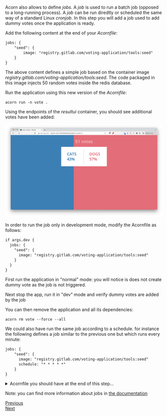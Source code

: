 Acorn also allows to define *jobs*. A *job* is used to run a batch job (opposed to a long-running process). A *job* can be run diredtly or scheduled the same way of a standard Linux *cronjob*. In this step you will add a job used to add dummy votes once the application is ready.

Add the following content at the end of your *Acornfile*:

```
jobs: {
    "seed": {
        image: "registry.gitlab.com/voting-application/tools:seed"
    }
}
```

The above content defines a simple job based on the container image *registry.gitlab.com/voting-application/tools:seed*. The code packaged in this image injects 50 random votes inside the redis database.

Run the application using this new version of the *Acornfile*:

```
acorn run -n vote .
```

Using the endpoints of the *resultui* container, you should see additional votes have been added:

![Seed](./images/job/seed.png)

In order to run the job only in development mode, modify the Acornfile as follows:

```
if args.dev {
  jobs: {
    "seed": {
      image: "registry.gitlab.com/voting-application/tools:seed"
    }
  }
}
```

First run the application in "normal" mode: you will notice is does not create dummy vote as the job is not triggered.

Next stop the app, run it in "dev" mode and verify dummy votes are added by the job

You can then remove the application and all its dependencies:

```
acorn rm vote --force --all
```

We could also have run the same job according to a schedule. for instance the following defines a job similar to the previous one but which runs every minute:

```
jobs: {
    "seed": {
      image: "registry.gitlab.com/voting-application/tools:seed"
      schedule: "* * * * *"
    }
}
```

<details>
  <summary markdown="span">Acornfile you should have at the end of this step...</summary>
<pre>
labels: {
    application: "votingapp"
}
args: {
    replicas: 3
}
profiles: {
    dev: {
        replicas: 1
    }
    test: {
        replicas: 2
    }
}
containers: {
  voteui: {
    labels: {
      component: "voteui"
    }
    if args.dev {
      dirs: {
        "/usr/share/nginx/html": "./vote-ui"
      }
    }
    build: {
      context: "./vote-ui"
    }
    ports: publish : "80/http"
    scale: args.replicas
    memory: 128Mi
    probes: [
      {
        type: "readiness"
        initialDelaySeconds: 10
        periodSeconds: 5
        http: {
            url: "http://localhost"
        }
      }
    ]
  }
  vote: {
    labels: {
      component: "vote"
    }
    build: {
      target: std.ifelse(args.dev, "dev", "production")
      context: "./vote"
    }
    if args.dev {
      dirs: {
          "/app": "./vote"
      }
    }
    ports: "5000/http"
    memory: 128Mi
  }
  redis: {
    labels: {
      component: "redis"
    }
    image: "redis:7.0.5-alpine3.16"
    ports: "6379/tcp"
    dirs: {
      if !args.dev {
        "/data": "volume://redis"
      }
    }
    memory: 128Mi
  }
  worker: {
    labels: {
      component: "worker"
    }
    build: "./worker/go"
    env: {
     "POSTGRES_USER": "secret://db-creds/username"
     "POSTGRES_PASSWORD": "secret://db-creds/password"
    }
    memory: 128Mi
  }
  db: {
    labels: {
      component: "db"
    }
    image: "postgres:15.0-alpine3.16"
    ports: "5432/tcp"
    env: {
      "POSTGRES_USER": "secret://db-creds/username"
      "POSTGRES_PASSWORD": "secret://db-creds/password"
      "PGDATA": "/var/lib/postgresql/data/db"
    }
    dirs: {
      if !args.dev {
        "/var/lib/postgresql/data": "volume://db"
      }
    }
    memory: 128Mi
  }
  result: {
    labels: {
      component: "result"
    }
    build: {
      target: std.ifelse(args.dev, "dev", "production")
      context: "./result"
    }
    if args.dev {
      dirs: {
          "/app": "./result"
      }
    }   
    ports: "5000/http"
    env: {
      "POSTGRES_USER": "secret://db-creds/username"
      "POSTGRES_PASSWORD": "secret://db-creds/password"
    }
    memory: 128Mi
  }
  resultui: {
    labels: {
      component: "resultui"
    }
    build: {
      target: std.ifelse(args.dev, "dev", "production")
      context: "./result-ui"
    }
    if args.dev {
      dirs: {
        "/app": "./result-ui"
      }
    } 
    ports: publish : "80/http"
    memory: std.ifelse(args.dev, 1Gi, 128Mi)
  }
}
secrets: {
    "db-creds": {
        type: "basic"
        params: {
          usernameLength:     7
          usernameCharacters: "a-z"
          passwordLength:     10
          passwordCharacters: "A-Za-z0-9"
        }
        data: {
            username: ""
            password: ""
        }
    }
}
volumes: {
  if !args.dev {
    "db": {
        size: "100M"
    }
    "redis": {
        size: "100M"
    }
  }
}
if args.dev {
  jobs: {
      "seed": {
        image: "registry.gitlab.com/voting-application/tools:seed"
      }
  }
}
</pre>
</details>

Note: you can find more information about jobs in [the documentation](https://docs.acorn.io/authoring/jobs)

[Previous](./probes.md)  
[Next](./projects.md)